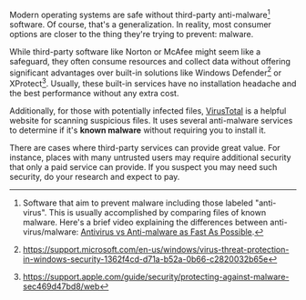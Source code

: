 Modern operating systems are safe without third-party anti-malware[^1] software. Of course, that's a generalization. In reality, most consumer options are closer to the thing they're trying to prevent: malware. 

While third-party software like Norton or McAfee might seem like a safeguard, they often consume resources and collect data without offering significant advantages over built-in solutions like Windows Defender[^2] or XProtect[^3]. Usually, these built-in services have no installation headache and the best performance without any extra cost.

Additionally, for those with potentially infected files, [VirusTotal](https://www.virustotal.com/) is a helpful website for scanning suspicious files. It uses several anti-malware services to determine if it's  **known malware** without requiring you to install it.

There are cases where third-party services can provide great value. For instance, places with many untrusted users may require additional security that only a paid service can provide. If you suspect you may need such security, do your research and expect to pay.

[^1]: Software that aim to prevent malware including those labeled "anti-virus". This is usually accomplished by comparing files of known malware. Here's a brief video explaining the differences between anti-virus/malware: [Antivirus vs Anti-malware as Fast As Possible](https://www.youtube.com/watch?v=67-5bzc_GKE).
[^2]: https://support.microsoft.com/en-us/windows/virus-threat-protection-in-windows-security-1362f4cd-d71a-b52a-0b66-c2820032b65e
[^3]: https://support.apple.com/guide/security/protecting-against-malware-sec469d47bd8/web